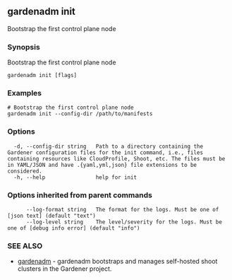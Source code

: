 ## gardenadm init

Bootstrap the first control plane node

### Synopsis

Bootstrap the first control plane node

```
gardenadm init [flags]
```

### Examples

```
# Bootstrap the first control plane node
gardenadm init --config-dir /path/to/manifests
```

### Options

```
  -d, --config-dir string   Path to a directory containing the Gardener configuration files for the init command, i.e., files containing resources like CloudProfile, Shoot, etc. The files must be in YAML/JSON and have .{yaml,yml,json} file extensions to be considered.
  -h, --help                help for init
```

### Options inherited from parent commands

```
      --log-format string   The format for the logs. Must be one of [json text] (default "text")
      --log-level string    The level/severity for the logs. Must be one of [debug info error] (default "info")
```

### SEE ALSO

* [gardenadm](gardenadm.md)	 - gardenadm bootstraps and manages self-hosted shoot clusters in the Gardener project.

